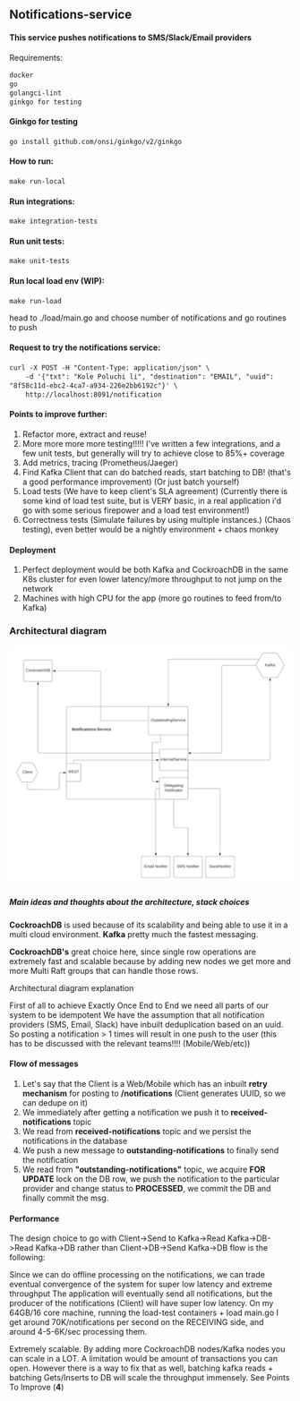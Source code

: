## Notifications-service

#### This service pushes notifications to SMS/Slack/Email providers

Requirements:

```
docker
go
golangci-lint
ginkgo for testing 
```

#### Ginkgo for testing
```
go install github.com/onsi/ginkgo/v2/ginkgo
```

#### How to run:
```
make run-local
```

#### Run integrations:
```
make integration-tests
```

#### Run unit tests:
```
make unit-tests
```

#### Run local load env (WIP):
```
make run-load
```
head to  ./load/main.go and choose number of notifications and go routines to push 


#### Request to try the notifications service:
```
curl -X POST -H "Content-Type: application/json" \
    -d '{"txt": "Kole Poluchi li", "destination": "EMAIL", "uuid": "8f58c11d-ebc2-4ca7-a934-226e2bb6192c"}' \
    http://localhost:8091/notification
```

#### Points to improve further:

1. Refactor more, extract and reuse!
2. More more more more testing!!!!! I've written a few integrations, and a few unit tests, but generally will try to achieve close to 85%+ coverage
3. Add metrics, tracing (Prometheus/Jaeger)
4. Find Kafka Client that can do batched reads, start batching to DB! (that's a good performance improvement) (Or just batch yourself)
5. Load tests (We have to keep client's SLA agreement) (Currently there is some kind of load test suite, but is VERY basic, in a real application i'd go with some serious firepower and a load test environment!)
6. Correctness tests (Simulate failures by using multiple instances.) (Chaos testing), even better would be a nightly environment + chaos monkey

#### Deployment

1. Perfect deployment would be both Kafka and CockroachDB in the same K8s cluster for even lower latency/more throughput to not jump on the network
2. Machines with high CPU for the app (more go routines to feed from/to Kafka)

### Architectural diagram

![Alt text](./Diagram.png "Title")

##### Main ideas and thoughts about the architecture, stack choices


**CockroachDB** is used because of its scalability and being able to use it in a multi cloud environment.
**Kafka** pretty much the fastest messaging.

**CockroachDB's** great choice here, since single row operations are extremely fast and scalable because by adding new nodes we get more and more Multi Raft groups that can handle those rows.

Architectural diagram explanation

First of all to achieve Exactly Once End to End we need all parts of our system to be idempotent
We have the assumption that all notification providers (SMS, Email, Slack) have inbuilt deduplication based on an uuid. So posting a notification > 1 times will result in one push to the user (this has to be discussed with the relevant teams!!!! (Mobile/Web/etc)) 


#### Flow of messages

1. Let's say that the Client is a Web/Mobile which has an inbuilt **retry mechanism** for posting to **/notifications** (Client generates UUID, so we can dedupe on it)
2. We immediately after getting a notification we push it to **received-notifications** topic
3. We read from **received-notifications** topic and we persist the notifications in the database
4. We push a new message to **outstanding-notifications** to finally send the notification
5. We read from **"outstanding-notifications"** topic, we acquire **FOR UPDATE** lock on the DB row, we push the notification to the particular provider and change status to **PROCESSED**, we commit the DB and finally commit the msg.

#### Performance

The design choice to go with Client->Send to Kafka->Read Kafka->DB->Read Kafka->DB rather than Client->DB->Send Kafka->DB flow is the following:

Since we can do offline processing on the notifications, we can trade eventual convergence of the system for super low latency and extreme throughput
The application will eventually send all notifications, but the producer of the notifications (Client) will have super low latency.
On my 64GB/16 core machine, running the load-test containers + load main.go I get around 70K/notifications per second on the RECEIVING side, and around 4-5-6K/sec processing them.

Extremely scalable. By adding more CockroachDB nodes/Kafka nodes you can scale in a LOT. A limitation would be amount of transactions you can open.
However there is a way to fix that as well, batching kafka reads + batching Gets/Inserts to DB will scale the throughput immensely. See Points To Improve (**4**)

